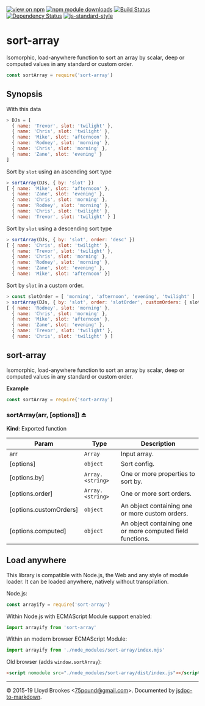 [![view on npm](http://img.shields.io/npm/v/sort-array.svg)](https://www.npmjs.org/package/sort-array)
[![npm module downloads](http://img.shields.io/npm/dt/sort-array.svg)](https://www.npmjs.org/package/sort-array)
[![Build Status](https://travis-ci.org/75lb/sort-array.svg?branch=master)](https://travis-ci.org/75lb/sort-array)
[![Dependency Status](https://badgen.net/david/dep/75lb/sort-array)](https://david-dm.org/75lb/sort-array)
[![js-standard-style](https://img.shields.io/badge/code%20style-standard-brightgreen.svg)](https://github.com/feross/standard)

# sort-array

Isomorphic, load-anywhere function to sort an array by scalar, deep or computed values in any standard or custom order.

```js
const sortArray = require('sort-array')
```

## Synopsis

With this data

```js
> DJs = [
  { name: 'Trevor', slot: 'twilight' },
  { name: 'Chris', slot: 'twilight' },
  { name: 'Mike', slot: 'afternoon' },
  { name: 'Rodney', slot: 'morning' },
  { name: 'Chris', slot: 'morning' },
  { name: 'Zane', slot: 'evening' }
]
```

Sort by `slot` using an ascending sort type

```js
> sortArray(DJs, { by: 'slot' })
[ { name: 'Mike', slot: 'afternoon' },
  { name: 'Zane', slot: 'evening' },
  { name: 'Chris', slot: 'morning' },
  { name: 'Rodney', slot: 'morning' },
  { name: 'Chris', slot: 'twilight' },
  { name: 'Trevor', slot: 'twilight' } ]
```

Sort by `slot` using a descending sort type

```js
> sortArray(DJs, { by: 'slot', order: 'desc' })
[ { name: 'Chris', slot: 'twilight' },
  { name: 'Trevor', slot: 'twilight' },
  { name: 'Chris', slot: 'morning' },
  { name: 'Rodney', slot: 'morning' },
  { name: 'Zane', slot: 'evening' },
  { name: 'Mike', slot: 'afternoon' }]
```

Sort by `slot` in a custom order.

```js
> const slotOrder = [ 'morning', 'afternoon', 'evening', 'twilight' ]
> sortArray(DJs, { by: 'slot', order: 'slotOrder', customOrders: { slotOrder } })
[ { name: 'Rodney', slot: 'morning' },
  { name: 'Chris', slot: 'morning' },
  { name: 'Mike', slot: 'afternoon' },
  { name: 'Zane', slot: 'evening' },
  { name: 'Trevor', slot: 'twilight' },
  { name: 'Chris', slot: 'twilight' } ]
```

<a name="module_sort-array"></a>

## sort-array
Isomorphic, load-anywhere function to sort an array by scalar, deep or computed values in any standard or custom order.

**Example**  
```js
const sortArray = require('sort-array')
```
<a name="exp_module_sort-array--sortArray"></a>

### sortArray(arr, [options]) ⏏
**Kind**: Exported function  

| Param | Type | Description |
| --- | --- | --- |
| arr | <code>Array</code> | Input array. |
| [options] | <code>object</code> | Sort config. |
| [options.by] | <code>Array.&lt;string&gt;</code> | One or more properties to sort by. |
| [options.order] | <code>Array.&lt;string&gt;</code> | One or more sort orders. |
| [options.customOrders] | <code>object</code> | An object containing one or more custom orders. |
| [options.computed] | <code>object</code> | An object containing one or more computed field functions. |


## Load anywhere

This library is compatible with Node.js, the Web and any style of module loader. It can be loaded anywhere, natively without transpilation.

Node.js:

```js
const arrayify = require('sort-array')
```

Within Node.js with ECMAScript Module support enabled:

```js
import arrayify from 'sort-array'
```

Within an modern browser ECMAScript Module:

```js
import arrayify from './node_modules/sort-array/index.mjs'
```

Old browser (adds `window.sortArray`):

```html
<script nomodule src="./node_modules/sort-array/dist/index.js"></script>
```

* * *

&copy; 2015-19 Lloyd Brookes \<75pound@gmail.com\>. Documented by [jsdoc-to-markdown](https://github.com/jsdoc2md/jsdoc-to-markdown).
